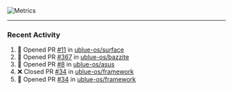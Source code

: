 ![Metrics](https://metrics.lecoq.io/KyleGospo?template=classic&base=header%2C%20activity%2C%20community%2C%20repositories%2C%20metadata&base.indepth=false&base.hireable=false&base.skip=false&config.timezone=America%2FLos_Angeles)

---
### Recent Activity
<!--START_SECTION:activity-->
1. 💪 Opened PR [#11](https://github.com/ublue-os/surface/pull/11) in [ublue-os/surface](https://github.com/ublue-os/surface)
2. 💪 Opened PR [#367](https://github.com/ublue-os/bazzite/pull/367) in [ublue-os/bazzite](https://github.com/ublue-os/bazzite)
3. 💪 Opened PR [#8](https://github.com/ublue-os/asus/pull/8) in [ublue-os/asus](https://github.com/ublue-os/asus)
4. ❌ Closed PR [#34](https://github.com/ublue-os/framework/pull/34) in [ublue-os/framework](https://github.com/ublue-os/framework)
5. 💪 Opened PR [#34](https://github.com/ublue-os/framework/pull/34) in [ublue-os/framework](https://github.com/ublue-os/framework)
<!--END_SECTION:activity-->
